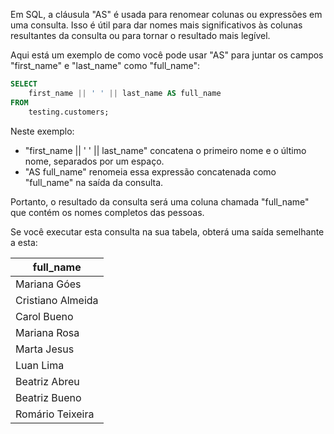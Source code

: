 Em SQL, a cláusula "AS" é usada para renomear colunas ou expressões em uma consulta. Isso é útil para dar nomes mais significativos às colunas resultantes da consulta ou para tornar o resultado mais legível.

Aqui está um exemplo de como você pode usar "AS" para juntar os campos "first_name" e "last_name" como "full_name":

```sql
SELECT 
    first_name || ' ' || last_name AS full_name
FROM 
    testing.customers;
```

Neste exemplo:
- "first_name || ' ' || last_name" concatena o primeiro nome e o último nome, separados por um espaço.
- "AS full_name" renomeia essa expressão concatenada como "full_name" na saída da consulta.

Portanto, o resultado da consulta será uma coluna chamada "full_name" que contém os nomes completos das pessoas.

Se você executar esta consulta na sua tabela, obterá uma saída semelhante a esta:

| full_name       |
|-----------------|
| Mariana Góes   |
| Cristiano Almeida |
| Carol Bueno    |
| Mariana Rosa   |
| Marta Jesus    |
| Luan Lima      |
| Beatriz Abreu  |
| Beatriz Bueno  |
| Romário Teixeira |